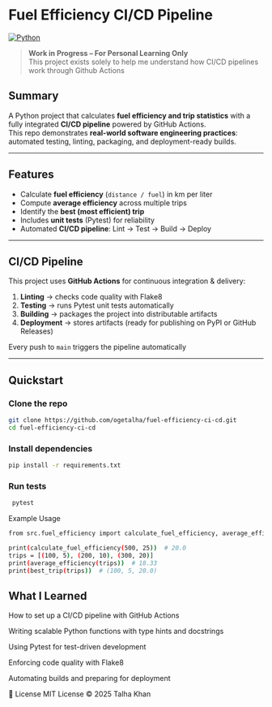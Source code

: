 # Fuel Efficiency CI/CD Pipeline  

[![Python](https://img.shields.io/badge/Python-3.10-blue.svg)](https://www.python.org/)

> **Work in Progress – For Personal Learning Only**  
> This project exists solely to help me understand how CI/CD pipelines work through Github Actions

## Summary

A Python project that calculates **fuel efficiency and trip statistics** with a fully integrated **CI/CD pipeline** powered by GitHub Actions.  
This repo demonstrates **real-world software engineering practices**: automated testing, linting, packaging, and deployment-ready builds.  

---

## Features  
-  Calculate **fuel efficiency** (`distance / fuel`) in km per liter  
-  Compute **average efficiency** across multiple trips  
-  Identify the **best (most efficient) trip**  
-  Includes **unit tests** (Pytest) for reliability  
-  Automated **CI/CD pipeline**: Lint → Test → Build → Deploy  


---

## CI/CD Pipeline  
This project uses **GitHub Actions** for continuous integration & delivery:  

1. **Linting** → checks code quality with Flake8  
2. **Testing** → runs Pytest unit tests automatically  
3. **Building** → packages the project into distributable artifacts  
4. **Deployment** → stores artifacts (ready for publishing on PyPI or GitHub Releases)  

Every push to `main` triggers the pipeline automatically  

---

## Quickstart  

### Clone the repo  
```bash
git clone https://github.com/ogetalha/fuel-efficiency-ci-cd.git
cd fuel-efficiency-ci-cd
``` 
### Install dependencies
``` bash
pip install -r requirements.txt
```

### Run tests
```bash
 pytest
 ```
Example Usage
```bash
from src.fuel_efficiency import calculate_fuel_efficiency, average_efficiency, best_trip

print(calculate_fuel_efficiency(500, 25))  # 20.0
trips = [(100, 5), (200, 10), (300, 20)]
print(average_efficiency(trips))  # 18.33
print(best_trip(trips))  # (100, 5, 20.0)
```

## What I Learned
How to set up a CI/CD pipeline with GitHub Actions

Writing scalable Python functions with type hints and docstrings

Using Pytest for test-driven development

Enforcing code quality with Flake8

Automating builds and preparing for deployment

📜 License
MIT License © 2025 Talha Khan
